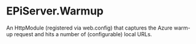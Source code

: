 # EPiServer.Warmup
An HttpModule (registered via web.config) that captures the Azure warm-up request and hits a number of (configurable) local URLs.
